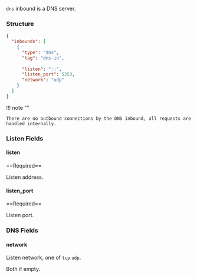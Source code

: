 `dns` inbound is a DNS server.

### Structure

```json
{
  "inbounds": [
    {
      "type": "dns",
      "tag": "dns-in",
      
      "listen": "::",
      "listen_port": 5353,
      "network": "udp"
    }
  ]
}
```

!!! note ""
    
    There are no outbound connections by the DNS inbound, all requests are handled internally.

### Listen Fields

#### listen

==Required==

Listen address.

#### listen_port

==Required==

Listen port.

### DNS Fields

#### network

Listen network, one of `tcp` `udp`.

Both if empty.